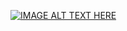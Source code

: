 [![IMAGE ALT TEXT HERE](https://img.youtube.com/vi/YXW24vJ2_uY/0.jpg)](https://www.youtube.com/watch?v=YXW24vJ2_uY)
